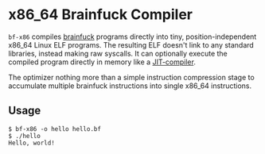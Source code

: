 # x86_64 Brainfuck Compiler

`bf-x86` compiles [brainfuck][bf] programs directly into tiny,
position-independent x86_64 Linux ELF programs. The resulting ELF
doesn't link to any standard libraries, instead making raw syscalls.
It can optionally execute the compiled program directly in memory like
a [JIT-compiler][jit].

The optimizer nothing more than a simple instruction compression stage
to accumulate multiple brainfuck instructions into single x86_64
instructions.

## Usage

    $ bf-x86 -o hello hello.bf
    $ ./hello
    Hello, world!

[bf]: https://esolangs.org/wiki/Brainfuck
[jit]: http://nullprogram.com/blog/2015/03/19/
